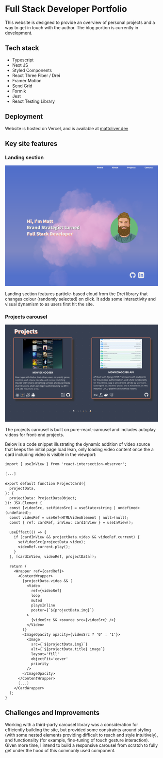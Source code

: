 # Full Stack Developer Portfolio

This website is designed to provide an overview of personal projects and a way to get in touch with the author. The blog portion is currently in development.

## Tech stack

- Typescript
- Next JS
- Styled Components
- React Three Fiber / Drei
- Framer Motion
- Send Grid
- Formik
- Jest
- React Testing Library

## Deployment

Website is hosted on Vercel, and is available at [mattoliver.dev](https://mattoliver.dev)

## Key site features

### Landing section

![Landing section screengrab](https://github.com/mattyocode/images/blob/main/landing.png)

Landing section features particle-based cloud from the Drei library that changes colour (randomly selected) on click. It adds some interactivity and visual dynamism to as users first hit the site.

### Projects carousel

![Projects section screengrab](https://github.com/mattyocode/images/blob/main/projects.png)

The projects carousel is built on pure-react-carousel and includes autoplay videos for front-end projects.

Below is a code snippet illustrating the dynamic addition of video source that keeps the initial page load lean, only loading video content once the a card including video is visible in the viewport:

```tsx
import { useInView } from 'react-intersection-observer';

[...]

export default function ProjectCard({
  projectData,
}: {
  projectData: ProjectDataObject;
}): JSX.Element {
  const [videoSrc, setVideoSrc] = useState<string | undefined>(undefined);
  const videoRef = useRef<HTMLVideoElement | null>(null);
  const { ref: cardRef, inView: cardInView } = useInView();

  useEffect(() => {
    if (cardInView && projectData.video && videoRef.current) {
      setVideoSrc(projectData.video);
      videoRef.current.play();
    }
  }, [cardInView, videoRef, projectData]);

  return (
    <Wrapper ref={cardRef}>
      <ContentWrapper>
        {projectData.video && (
          <Video
            ref={videoRef}
            loop
            muted
            playsInline
            poster={`${projectData.img}`}
          >
            {videoSrc && <source src={videoSrc} />}
          </Video>
        )}
        <ImageOpacity opacity={videoSrc ? '0' : '1'}>
          <Image
            src={`${projectData.img}`}
            alt={`${projectData.title} image`}
            layout='fill'
            objectFit='cover'
            priority
          />
        </ImageOpacity>
      </ContentWrapper>
      [...]
    </CardWrapper>
  );
}
```

## Challenges and Improvements

Working with a third-party carousel library was a consideration for efficiently building the site, but provided some constraints around styling (with some nested elements providing difficult to reach and style intuitively), and functionality (for example, fine-tuning of touch gesture interaction). Given more time, I intend to build a responsive carousel from scratch to fully get under the hood of this commonly used component.
